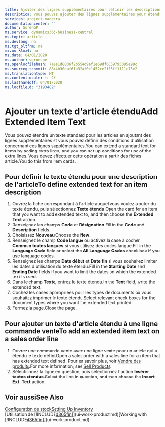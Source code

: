 ```yaml
---
title: Ajouter des lignes supplémentaires pour définir les descriptions d'article étendues | Microsoft Docs
description: Vous pouvez ajouter des lignes supplémentaires pour étendre le texte standard qui décrit un article.
services: project-madeira
documentationcenter: ''
author: SorenGP
ms.service: dynamics365-business-central
ms.topic: article
ms.devlang: na
ms.tgt_pltfrm: na
ms.workload: na
ms.date: 04/01/2020
ms.author: sgroespe
ms.openlocfilehash: 7a8e1d8836f2b554c9af1e69df6359795395e98c
ms.sourcegitcommit: 88e4b30eaf6fa32af0c1452ce2f85ff1111c75e2
ms.translationtype: HT
ms.contentlocale: fr-CH
ms.lasthandoff: 04/01/2020
ms.locfileid: "3193482"
---
```

# <a name="add-extended-item-text"></a><span data-ttu-id="ea12d-103">Ajouter un texte d'article étendu</span><span class="sxs-lookup"><span data-stu-id="ea12d-103">Add Extended Item Text</span></span>
<span data-ttu-id="ea12d-104">Vous pouvez étendre un texte standard pour les articles en ajoutant des lignes supplémentaires et vous pouvez définir des conditions d'utilisation concernant ces lignes supplémentaires.</span><span class="sxs-lookup"><span data-stu-id="ea12d-104">You can extend a standard text for items by adding extra lines, and you can set up conditions for use of the extra lines.</span></span> <span data-ttu-id="ea12d-105">Vous devez effectuer cette opération à partir des fiches article.</span><span class="sxs-lookup"><span data-stu-id="ea12d-105">You do this from item cards.</span></span>

## <a name="to-define-extended-text-for-an-item-description"></a><span data-ttu-id="ea12d-106">Pour définir le texte étendu pour une description de l'article</span><span class="sxs-lookup"><span data-stu-id="ea12d-106">To define extended text for an item description</span></span>
1. <span data-ttu-id="ea12d-107">Ouvrez la fiche correspondant à l'article auquel vous voulez ajouter du texte étendu, puis sélectionnez **Texte étendu**.</span><span class="sxs-lookup"><span data-stu-id="ea12d-107">Open the card for an item that you want to add extended text to, and then choose the **Extended Text** action.</span></span>
2. <span data-ttu-id="ea12d-108">Renseignez les champs **Code** et **Désignation**.</span><span class="sxs-lookup"><span data-stu-id="ea12d-108">Fill in the **Code** and **Description** fields.</span></span>
3. <span data-ttu-id="ea12d-109">Choisissez **Nouveau**.</span><span class="sxs-lookup"><span data-stu-id="ea12d-109">Choose the **New**.</span></span>
4. <span data-ttu-id="ea12d-110">Renseignez le champ **Code langue** ou activez la case à cocher **Commun toutes langues** si vous utilisez des codes langue.</span><span class="sxs-lookup"><span data-stu-id="ea12d-110">Fill in the **Language Code** field or select the **All Language Codes** check box if you use language codes.</span></span>
5. <span data-ttu-id="ea12d-111">Renseignez les champs **Date début** et **Date fin** si vous souhaitez limiter les dates d'utilisation du texte étendu.</span><span class="sxs-lookup"><span data-stu-id="ea12d-111">Fill in the **Starting Date** and **Ending Date** fields if you want to limit the dates on which the extended text is used.</span></span>
6. <span data-ttu-id="ea12d-112">Dans le champ **Texte**, entrez le texte étendu.</span><span class="sxs-lookup"><span data-stu-id="ea12d-112">In the **Text** field, write the extended text.</span></span>
7. <span data-ttu-id="ea12d-113">Cochez les cases appropriées pour les types de documents où vous souhaitez imprimer le texte étendu.</span><span class="sxs-lookup"><span data-stu-id="ea12d-113">Select relevant check boxes for the document types where you want the extended text printed.</span></span>
8. <span data-ttu-id="ea12d-114">Fermez la page.</span><span class="sxs-lookup"><span data-stu-id="ea12d-114">Close the page.</span></span>

## <a name="to-add-an-extended-item-text-on-a-sales-order-line"></a><span data-ttu-id="ea12d-115">Pour ajouter un texte d'article étendu à une ligne commande vente</span><span class="sxs-lookup"><span data-stu-id="ea12d-115">To add an extended item text on a sales order line</span></span>
1. <span data-ttu-id="ea12d-116">Ouvrez une commande vente avec une ligne vente pour un article qui a étendu le texte défini.</span><span class="sxs-lookup"><span data-stu-id="ea12d-116">Open a sales order with a sales line for an item that has extended text defined.</span></span> <span data-ttu-id="ea12d-117">Pour en savoir plus, voir [Vendre des produits](sales-how-sell-products.md).</span><span class="sxs-lookup"><span data-stu-id="ea12d-117">For more information, see [Sell Products](sales-how-sell-products.md).</span></span>
2. <span data-ttu-id="ea12d-118">Sélectionnez la ligne en question, puis sélectionnez l'action **Insérer textes étendus**.</span><span class="sxs-lookup"><span data-stu-id="ea12d-118">Select the line in question, and then choose the **Insert Ext. Text** action.</span></span>

## <a name="see-also"></a><span data-ttu-id="ea12d-119">Voir aussi</span><span class="sxs-lookup"><span data-stu-id="ea12d-119">See Also</span></span>
[<span data-ttu-id="ea12d-120">Configuration de stock</span><span class="sxs-lookup"><span data-stu-id="ea12d-120">Setting Up Inventory</span></span>](inventory-setup-inventory.md)  
<span data-ttu-id="ea12d-121">[Utilisation de [!INCLUDE[d365fin](includes/d365fin_md.md)]](ui-work-product.md)</span><span class="sxs-lookup"><span data-stu-id="ea12d-121">[Working with [!INCLUDE[d365fin](includes/d365fin_md.md)]](ui-work-product.md)</span></span>
